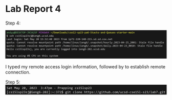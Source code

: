 # Lab Report 4 

Step 4:

![Image](step4.png)

I typed my remote access login information, followed by <enter> to establish remote connection.
  
Step 5:
![Image](step5.png)

  
  
